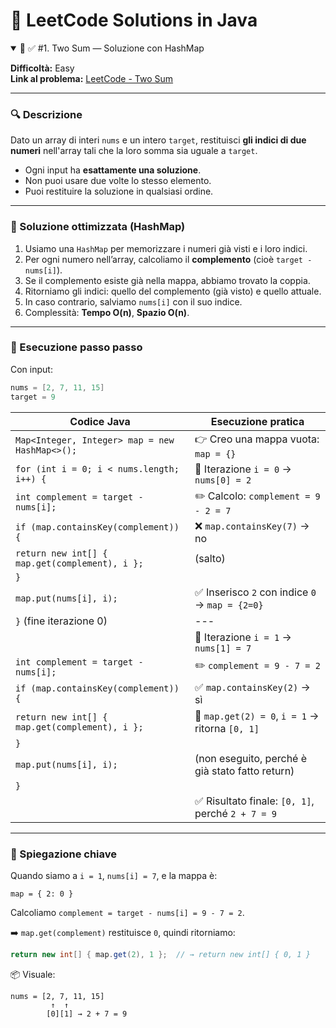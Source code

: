# 🧠 LeetCode Solutions in Java

<details open>
<summary>📂 ✅ #1. Two Sum — Soluzione con HashMap</summary>

**Difficoltà:** Easy  
**Link al problema:** [LeetCode - Two Sum](https://leetcode.com/problems/two-sum/)

---

### 🔍 Descrizione

Dato un array di interi `nums` e un intero `target`, restituisci **gli indici di due numeri** nell'array tali che la loro somma sia uguale a `target`.

- Ogni input ha **esattamente una soluzione**.
- Non puoi usare due volte lo stesso elemento.
- Puoi restituire la soluzione in qualsiasi ordine.

---

### 🧠 Soluzione ottimizzata (HashMap)

1. Usiamo una `HashMap` per memorizzare i numeri già visti e i loro indici.
2. Per ogni numero nell’array, calcoliamo il **complemento** (cioè `target - nums[i]`).
3. Se il complemento esiste già nella mappa, abbiamo trovato la coppia.
4. Ritorniamo gli indici: quello del complemento (già visto) e quello attuale.
5. In caso contrario, salviamo `nums[i]` con il suo indice.
6. Complessità: **Tempo O(n)**, **Spazio O(n)**.

---

### 🔁 Esecuzione passo passo

Con input:

```java
nums = [2, 7, 11, 15]
target = 9
```

| Codice Java                                       | Esecuzione pratica                                 |
|--------------------------------------------------|----------------------------------------------------|
| `Map<Integer, Integer> map = new HashMap<>();`   | 👉 Creo una mappa vuota: `map = {}`                 |
| `for (int i = 0; i < nums.length; i++) {`        | 🔁 Iterazione `i = 0` → `nums[0] = 2`               |
| `int complement = target - nums[i];`             | ✏️ Calcolo: `complement = 9 - 2 = 7`                |
| `if (map.containsKey(complement)) {`             | ❌ `map.containsKey(7)` → no                        |
| `return new int[] { map.get(complement), i };`   | (salto)                                            |
| `}`                                              |                                                    |
| `map.put(nums[i], i);`                           | ✅ Inserisco `2` con indice `0` → `map = {2=0}`     |
| `}` (fine iterazione 0)                          | ---                                                |
|                                                  | 🔁 Iterazione `i = 1` → `nums[1] = 7`               |
| `int complement = target - nums[i];`             | ✏️ `complement = 9 - 7 = 2`                         |
| `if (map.containsKey(complement)) {`             | ✅ `map.containsKey(2)` → sì                        |
| `return new int[] { map.get(complement), i };`   | 🎯 `map.get(2) = 0`, `i = 1` → ritorna `[0, 1]`     |
| `}`                                              |                                                    |
| `map.put(nums[i], i);`                           | (non eseguito, perché è già stato fatto return)    |
| `}`                                              |                                                    |
|                                                  | ✅ Risultato finale: `[0, 1]`, perché `2 + 7 = 9`   |

---

### 🔎 Spiegazione chiave

Quando siamo a `i = 1`, `nums[i] = 7`, e la mappa è:

```
map = { 2: 0 }
```

Calcoliamo `complement = target - nums[i] = 9 - 7 = 2`.

➡️ `map.get(complement)` restituisce `0`, quindi ritorniamo:

```java
return new int[] { map.get(2), 1 };  // → return new int[] { 0, 1 }
```

📦 Visuale:

```
nums = [2, 7, 11, 15]
         ↑  ↑
        [0][1] → 2 + 7 = 9
```

</details>